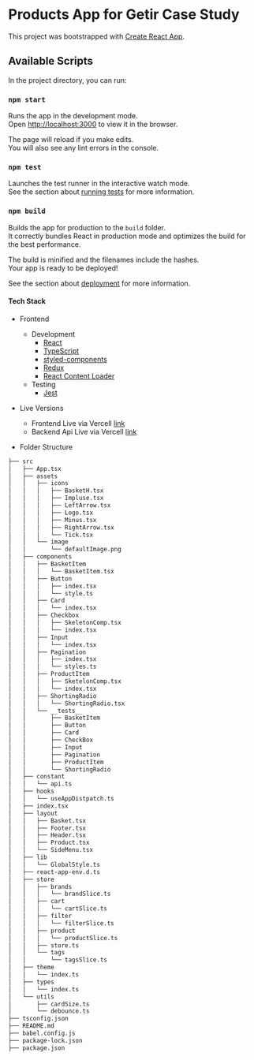 # Products App for Getir Case Study

This project was bootstrapped with [Create React App](https://github.com/facebook/create-react-app).

## Available Scripts

In the project directory, you can run:

### `npm start`

Runs the app in the development mode.\
Open [http://localhost:3000](http://localhost:3000) to view it in the browser.

The page will reload if you make edits.\
You will also see any lint errors in the console.

### `npm test`

Launches the test runner in the interactive watch mode.\
See the section about [running tests](https://facebook.github.io/create-react-app/docs/running-tests) for more information.

### `npm build`

Builds the app for production to the `build` folder.\
It correctly bundles React in production mode and optimizes the build for the best performance.

The build is minified and the filenames include the hashes.\
Your app is ready to be deployed!

See the section about [deployment](https://facebook.github.io/create-react-app/docs/deployment) for more information.

#### Tech Stack

- Frontend

  - Development
    - [React](https://react.dev/)
    - [TypeScript](https://www.typescriptlang.org/)
    - [styled-components](https://styled-components.com/)
    - [Redux](https://redux-toolkit.js.org/)
    - [React Content Loader](https://skeletonreact.com)
  - Testing
    - [Jest](https://jestjs.io/)

- Live Versions

  - Frontend Live via Vercell [link]()
  - Backend Api Live via Vercell [link](https://getir-backend-7sjz.vercel.app/)

- Folder Structure

```bash
├── src
│   ├── App.tsx
│   ├── assets
│   │   ├── icons
│   │   │   ├── BasketH.tsx
│   │   │   ├── Impluse.tsx
│   │   │   ├── LeftArrow.tsx
│   │   │   ├── Logo.tsx
│   │   │   ├── Minus.tsx
│   │   │   ├── RightArrow.tsx
│   │   │   └── Tick.tsx
│   │   └── image
│   │       └── defaultImage.png
│   ├── components
│   │   ├── BasketItem
│   │   │   └── BasketItem.tsx
│   │   ├── Button
│   │   │   ├── index.tsx
│   │   │   └── style.ts
│   │   ├── Card
│   │   │   └── index.tsx
│   │   ├── Checkbox
│   │   │   ├── SkeletonComp.tsx
│   │   │   └── index.tsx
│   │   ├── Input
│   │   │   └── index.tsx
│   │   ├── Pagination
│   │   │   ├── index.tsx
│   │   │   └── styles.ts
│   │   ├── ProductItem
│   │   │   ├── SketelonComp.tsx
│   │   │   └── index.tsx
│   │   ├── ShortingRadio
│   │   │   └── ShortingRadio.tsx
│   │   └── __tests__
│   │       ├── BasketItem
│   │       ├── Button
│   │       ├── Card
│   │       ├── CheckBox
│   │       ├── Input
│   │       ├── Pagination
│   │       ├── ProductItem
│   │       └── ShortingRadio
│   ├── constant
│   │   └── api.ts
│   ├── hooks
│   │   └── useAppDistpatch.ts
│   ├── index.tsx
│   ├── layout
│   │   ├── Basket.tsx
│   │   ├── Footer.tsx
│   │   ├── Header.tsx
│   │   ├── Product.tsx
│   │   └── SideMenu.tsx
│   ├── lib
│   │   └── GlobalStyle.ts
│   ├── react-app-env.d.ts
│   ├── store
│   │   ├── brands
│   │   │   └── brandSlice.ts
│   │   ├── cart
│   │   │   └── cartSlice.ts
│   │   ├── filter
│   │   │   └── filterSlice.ts
│   │   ├── product
│   │   │   └── productSlice.ts
│   │   ├── store.ts
│   │   └── tags
│   │       └── tagsSlice.ts
│   ├── theme
│   │   └── index.ts
│   ├── types
│   │   └── index.ts
│   └── utils
│       ├── cardSize.ts
│       └── debounce.ts
├── tsconfig.json
├── README.md
├── babel.config.js
├── package-lock.json
├── package.json
```
